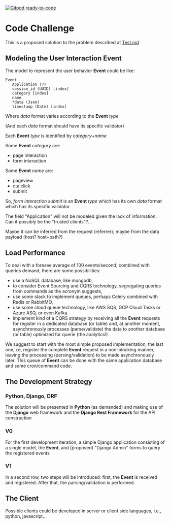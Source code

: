 [![Gitpod ready-to-code](https://img.shields.io/badge/Gitpod-ready--to--code-blue?logo=gitpod)](https://gitpod.io/#https://github.com/berrondo/ca)


# Code Challenge

This is a proposed solution to the problem described at [Test.md](Test.md)

## **Modeling the User Interaction Event**

The model to represent the user behavior **Event** could be like:

```
Event
   Application (?)
   session_id (UUID) [index]
   category [index]
   name
   *data (Json)
   timestamp (Date) [index]
```

Where *data* format varies according to the **Event** *type*

(And each *data* format should have its specific validator)

Each **Event** *type* is identified by *category*+*name*

Some **Event** *category* are:
 - page interaction
 - form interaction

Some **Event** *name* are:
 - pageview
 - cta click
 - submit

So, *form interaction submit* is an **Event**  *type* which has its own *data* format which has its specific validator

The field "Application" will not be modeled given the lack of information. Can it possibly be the "trusted clients"?...

Maybe it can be inferred from the request (referrer), maybe from the data payload (host? host+path?)

## **Load Performance**

To deal with a foresee average of 100 events/second, combined with queries demand, there are some possibilities:

 - use a NoSQL database, like mongodb,
 - to consider Event Sourcing and CQRS technology, segregating queries from commands as the acronym suggests,
 - use some stack to implement queues, perhaps Celery combined with Redis or RabbitMQ,
 - use some cloud queue technology, like AWS SQS, GCP Cloud Tasks or Azure ASQ, or even Kafka.
 - implement kind of a CQRS strategy by receiving all the **Event** requests for register in a dedicated database (or table) and, at another moment, asynchronously processes (parse/validate) the data to another database (or table) optimized for querie (the analytics!)

We suggest to start with the most simple proposed implementation, the last one, i.e,  register the complete **Event** request in a non-blocking manner, leaving the processing (parsing/validation) to be made asynchronously later. This queue of **Event** can be done with the same application database and some cron/command code.

## **The Development Strategy**

### **Python, Django, DRF**

The solution will be presented in **Python** (as demanded) and making use of the **Django** web framework and the **Django Rest Framework** for the API construction

### **V0**

For the first development iteration, a simple Django application consisting of a single model, the **Event**, and (proposed) "Django Admin" forms to query the registered events

### **V1**

In a second row, two steps will be introduced: first, the **Event** is received and registered. After that, the parsing/validation is performed.

## **The Client**

Possible clients could be developed in server or client side languages, i.e., python, javascript...
